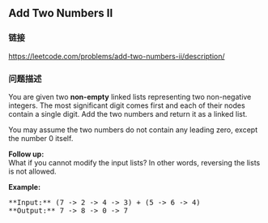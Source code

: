 ## Add Two Numbers II  
### 链接  
https://leetcode.com/problems/add-two-numbers-ii/description/  
### 问题描述
You are given two **non-empty** linked lists representing two non-negative integers. The most significant digit comes first and each of their nodes contain a single digit. Add the two numbers and return it as a linked list.

You may assume the two numbers do not contain any leading zero, except the number 0 itself.

**Follow up:**<br />
What if you cannot modify the input lists? In other words, reversing the lists is not allowed.



**Example:**
<pre>
**Input:** (7 -> 2 -> 4 -> 3) + (5 -> 6 -> 4)
**Output:** 7 -> 8 -> 0 -> 7
</pre>

